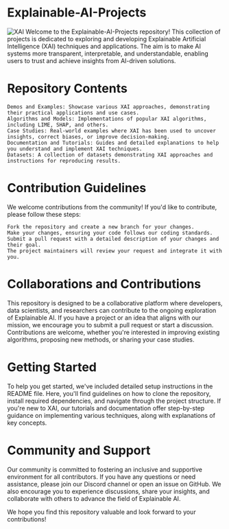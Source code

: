 # Explainable-AI-Projects

![XAI](https://www.datanami.com/wp-content/uploads/2020/01/explainable_AI_shutterstock_-BAIVECTOR.jpg)
Welcome to the Explainable-AI-Projects repository! This collection of projects is dedicated to exploring and developing Explainable Artificial Intelligence (XAI) techniques and applications. The aim is to make AI systems more transparent, interpretable, and understandable, enabling users to trust and achieve insights from AI-driven solutions.
# Repository Contents

    Demos and Examples: Showcase various XAI approaches, demonstrating their practical applications and use cases.
    Algorithms and Models: Implementations of popular XAI algorithms, including LIME, SHAP, and others.
    Case Studies: Real-world examples where XAI has been used to uncover insights, correct biases, or improve decision-making.
    Documentation and Tutorials: Guides and detailed explanations to help you understand and implement XAI techniques.
    Datasets: A collection of datasets demonstrating XAI approaches and instructions for reproducing results.

# Contribution Guidelines

We welcome contributions from the community! If you'd like to contribute, please follow these steps:

    Fork the repository and create a new branch for your changes.
    Make your changes, ensuring your code follows our coding standards.
    Submit a pull request with a detailed description of your changes and their goal.
    The project maintainers will review your request and integrate it with you.

# Collaborations and Contributions

This repository is designed to be a collaborative platform where developers, data scientists, and researchers can contribute to the ongoing exploration of Explainable AI. If you have a project or an idea that aligns with our mission, we encourage you to submit a pull request or start a discussion. Contributions are welcome, whether you're interested in improving existing algorithms, proposing new methods, or sharing your case studies.

# Getting Started

To help you get started, we've included detailed setup instructions in the README file. Here, you'll find guidelines on how to clone the repository, install required dependencies, and navigate through the project structure. If you're new to XAI, our tutorials and documentation offer step-by-step guidance on implementing various techniques, along with explanations of key concepts.

# Community and Support

Our community is committed to fostering an inclusive and supportive environment for all contributors. If you have any questions or need assistance, please join our Discord channel or open an issue on GitHub. We also encourage you to experience discussions, share your insights, and collaborate with others to advance the field of Explainable AI.

We hope you find this repository valuable and look forward to your contributions!

